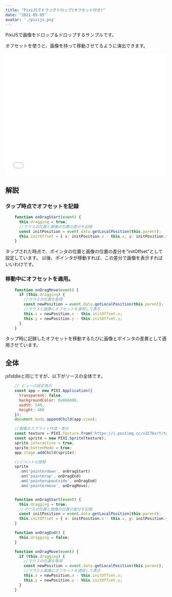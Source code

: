 ```yaml
---
title: "PixiJSでドラッグドロップ(オフセット付き)"
date: "2021-05-05"
avatar: './pixijs.png'
---
```


PixiJSで画像をドロップ＆ドロップするサンプルです。

オフセットを使うと、画像を持って移動させてるように演出できます。


<iframe width="100%" height="380" src="//jsfiddle.net/Mittya/7x4gfp0o/13/embedded/result,js/" allowfullscreen="allowfullscreen" allowpaymentrequest frameborder="0"></iframe>

## 解説
### タップ時点でオフセットを記録
```javascript
    function onDragStart(event) {
      this.dragging = true;
      //マウスの位置と画像の位置の差分を記録
      const initPosition = event.data.getLocalPosition(this.parent);
      this.initOffset = { x: initPosition.x - this.x, y: initPosition.y - this.y }
    }
```
タップされた時点で、ポインタの位置と画像の位置の差分を"initOffset"として設定しています。
以後、ポインタが移動すれば、この差分で画像を表示すればいいわけです。

### 移動中にオフセットを適用。
```javascript
    function onDragMove(event) {
      if (this.dragging) {
        //マウスの位置を取得
        const newPosition = event.data.getLocalPosition(this.parent);
        //マウスと画像にオフセットを適用して表示
        this.x = newPosition.x - this.initOffset.x;
        this.y = newPosition.y - this.initOffset.y;
      }
    }
```
タップ時に記録したオフセットを移動するたびに画像とポインタの差異として適用させています。



## 全体
jsfiddleと同じですが、以下がソースの全体です。
```javascript
    // ビューの設定表示
    const app = new PIXI.Application({
      transparent: false,
      backgroundColor: 0x888888,
      width: 540,
      height: 400
    });
    document.body.appendChild(app.view);

    //画像のスプライト作成・表示
    const texture = PIXI.Texture.from('https://i.postimg.cc/vZC7bxrY/town-FTHG8455-TP-V4.jpg');
    const sprite = new PIXI.Sprite(texture);
    sprite.interactive = true;
    sprite.buttonMode = true;
    app.stage.addChild(sprite);

    //イベントの登録
    sprite
      .on('pointerdown', onDragStart)
      .on('pointerup', onDragEnd)
      .on('pointerupoutside', onDragEnd)
      .on('pointermove', onDragMove);


    function onDragStart(event) {
      this.dragging = true;
      //マウスの位置と画像の位置の差分を記録
      const initPosition = event.data.getLocalPosition(this.parent);
      this.initOffset = { x: initPosition.x - this.x, y: initPosition.y - this.y }
    }

    function onDragEnd() {
      this.dragging = false;
    }

    function onDragMove(event) {
      if (this.dragging) {
        //マウスの位置を取得
        const newPosition = event.data.getLocalPosition(this.parent);
        //マウスと画像にオフセットを適用して表示
        this.x = newPosition.x - this.initOffset.x;
        this.y = newPosition.y - this.initOffset.y;
      }
    }
```

